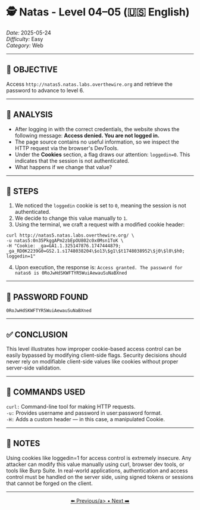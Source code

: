 # 🕵️ Natas - Level 04–05 (🇺🇸 English)  
*Date:* 2025-05-24  
*Difficulty:* Easy  
*Category:* Web

---

## 🎯 OBJECTIVE

Access `http://natas5.natas.labs.overthewire.org` and retrieve the password to advance to level 6.

---

## 🔎 ANALYSIS

- After logging in with the correct credentials, the website shows the following message:
**Access denied. You are not logged in.**
- The page source contains no useful information, so we inspect the HTTP request via the browser's DevTools.
- Under the **Cookies** section, a flag draws our attention: `loggedin=0`. This indicates that the session is not authenticated.
- What happens if we change that value?

---

## 🧱 STEPS

1. We noticed the `loggedin` cookie is set to `0`, meaning the session is not authenticated.
2. We decide to change this value manually to `1`.
3. Using the terminal, we craft a request with a modified cookie header:

```
curl http://natas5.natas.labs.overthewire.org/ \  
-u natas5:0n35PkggAPm2zbEpOU802c0x0Msn1ToK \  
-H "Cookie: _ga=GA1.1.325147876.1747444879; _ga_RD0K2239G0=GS2.1.s1748038204\$o13\$g1\$t1748038952\$j0\$l0\$h0;  
loggedin=1"  
```
4. Upon execution, the response is: `Access granted. The password for natas6 is 0RoJwHdSKWFTYR5WuiAewauSuNaBXned`

---

## 🔑 PASSWORD FOUND

```
0RoJwHdSKWFTYR5WuiAewauSuNaBXned
```

---

## ✅ CONCLUSION

This level illustrates how improper cookie-based access control can be easily bypassed by modifying client-side flags.
Security decisions should never rely on modifiable client-side values like cookies without proper server-side validation.


---

## 🧪 COMMANDS USED

`curl:` Command-line tool for making HTTP requests.  
`-u:` Provides username and password in user:password format.  
`-H:` Adds a custom header — in this case, a manipulated Cookie.  

---

## 🧠 NOTES

Using cookies like loggedin=1 for access control is extremely insecure. Any attacker can modify this value manually using curl, browser dev tools, or tools like Burp Suite.
In real-world applications, authentication and access control must be handled on the server side, using signed tokens or sessions that cannot be forged on the client.

---


<p align="center">
  <a href="../Natas03-04/Readme-US.md">⬅️ Previous/a> • 
  <a href="../Natas05-06/Readme-US.md">Next ➡️</a>
</p>
